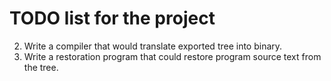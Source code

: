 # TODO list for the project
2. Write a compiler that would translate exported tree into binary.
3. Write a restoration program that could restore program source text from the tree.